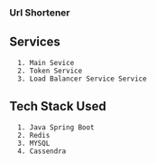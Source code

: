 ### Url Shortener

## Services 

```
  1. Main Sevice
  2. Token Service
  3. Load Balancer Service Service
```

## Tech Stack Used
```
  1. Java Spring Boot
  2. Redis
  3. MYSQL
  4. Cassendra
```


